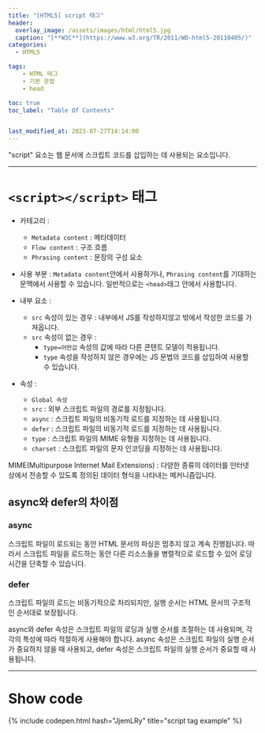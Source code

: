 ```yaml
---
title: "[HTML5] script 태그"
header:
  overlay_image: /assets/images/html/html5.jpg
  caption: "[**W3C**](https://www.w3.org/TR/2011/WD-html5-20110405/)"
categories:
  - HTML5

tags:
    - HTML 태그
    - 기본 문법
    - head

toc: true
toc_label: "Table Of Contents"


last_modified_at: 2023-07-27T14:14:00
---
```


"script" 요소는 웹 문서에 스크립트 코드를 삽입하는 데 사용되는 요소입니다.

---

# `<script></script>` 태그

- 카테고리 : 
  - `Metadata content` : 메타데이터
  - `Flow content` : 구조 흐름
  - `Phrasing content` : 문장의 구성 요소
- 사용 부분 : `Metadata content`안에서 사용하거나, `Phrasing content`를 기대하는 문맥에서 사용할 수 있습니다. 일반적으로는 `<head>`태그 안에서 사용합니다.
- 내부 요소 : 
  - `src` 속성이 있는 경우 : 내부에서 JS를 작성하지않고 밖에서 작성한 코드를 가져옵니다.
  - `src` 속성이 없는 경우 : 
    - `type=어떤값` 속성의 값에 따라 다른 콘텐트 모델이 적용됩니다.
    - `type` 속성을 작성하지 않은 경우에는 JS 문법의 코드를 삽입하여 사용할 수 있습니다.

- 속성 : 
  - `Global 속성`
  - `src` : 외부 스크립트 파일의 경로를 지정됩니다.
  - `async` : 스크립트 파일의 비동기적 로드를 지정하는 데 사용됩니다.
  - `defer` : 스크립트 파일의 비동기적 로드를 지정하는 데 사용됩니다.
  - `type` : 스크립트 파일의 MIME 유형을 지정하는 데 사용됩니다.
  - `charset` : 스크립트 파일의 문자 인코딩을 지정하는 데 사용됩니다.

MIME(Multipurpose Internet Mail Extensions) : 다양한 종류의 데이터를 인터넷 상에서 전송할 수 있도록 정의된 데이터 형식을 나타내는 메커니즘입니다.

## async와 defer의 차이점

### async
스크립트 파일이 로드되는 동안 HTML 문서의 파싱은 멈추지 않고 계속 진행됩니다. 따라서 스크립트 파일을 로드하는 동안 다른 리소스들을 병렬적으로 로드할 수 있어 로딩 시간을 단축할 수 있습니다.

### defer
스크립트 파일의 로드는 비동기적으로 처리되지만, 실행 순서는 HTML 문서의 구조적인 순서대로 보장됩니다.

async와 defer 속성은 스크립트 파일의 로딩과 실행 순서를 조절하는 데 사용되며, 각각의 특성에 따라 적절하게 사용해야 합니다. async 속성은 스크립트 파일의 실행 순서가 중요하지 않을 때 사용되고, defer 속성은 스크립트 파일의 실행 순서가 중요할 때 사용됩니다.

---

# Show code
{% include codepen.html hash="JjemLRy" title="script tag example" %}